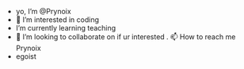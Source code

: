 - yo, I’m @Prynoix
- 👀 I’m interested in coding
- I’m currently learning teaching 
- 💞️ I’m looking to collaborate on if ur interested 
. 📫 How to reach me Prynoix 
-  egoist 

<!---
Prynoix/Prynoix is a ✨ special ✨ repository because its `README.md` (this file) appears on your GitHub profile.
You can click the Preview link to take a look at your changes.
--->
